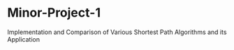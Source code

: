 # Minor-Project-1
Implementation and Comparison of  Various Shortest Path Algorithms and its Application
